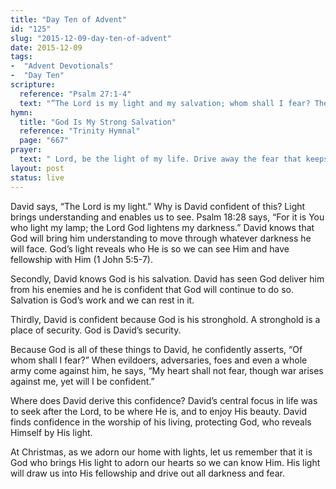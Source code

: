 ```yaml
---
title: "Day Ten of Advent"
id: "125"
slug: "2015-12-09-day-ten-of-advent"
date: 2015-12-09
tags:
-  "Advent Devotionals"
-  "Day Ten"
scripture:
  reference: "Psalm 27:1-4"
  text: "”The Lord is my light and my salvation; whom shall I fear? The Lord is the stronghold of my life; of whom shall I be afraid? When evildoers assail me to eat up my flesh, my adversaries and foes, it is they who stumble and fall. Though an army encamp against me, my heart shall not fear; though war arise against me, yet I will be confident. One thing have I asked of the Lord, that will I seek after: that I may dwell in the house of the Lord all the days of my life, to gaze upon the beauty of the Lord and to inquire in His temple.”"
hymn:
  title: "God Is My Strong Salvation"
  reference: "Trinity Hymnal"
  page: "667"
prayer:
  text: " Lord, be the light of my life. Drive away the fear that keeps me from trusting You with all the struggles and foes in my life. Thank You for Your presence, Your protection, and Your beauty, for they give me confidence. Amen."
layout: post
status: live
---
```


David says, “The Lord is my light.” Why is David confident of this? Light brings understanding and enables us to see. Psalm 18:28 says, “For it is You who light my lamp; the Lord God lightens my darkness.” David knows that God will bring him understanding to move through whatever darkness he will face. God’s light reveals who He is so we can see Him and have fellowship with Him (1 John 5:5-7).

Secondly, David knows God is his salvation. David has seen God deliver him from his enemies and he is confident that God will continue to do so. Salvation is God’s work and we can rest in it.

Thirdly, David is confident because God is his stronghold. A stronghold is a place of security. God is David’s security.

Because God is all of these things to David, he confidently asserts, “Of whom shall I fear?” When evildoers, adversaries, foes and even a whole army come against him, he says, “My heart shall not fear, though war arises against me, yet will I be confident.”

Where does David derive this confidence? David’s central focus in life was to seek after the Lord, to be where He is, and to enjoy His beauty. David finds confidence in the worship of his living, protecting God, who reveals Himself by His light.

At Christmas, as we adorn our home with lights, let us remember that it is God who brings His light to adorn our hearts so we can know Him. His light will draw us into His fellowship and drive out all darkness and fear.

